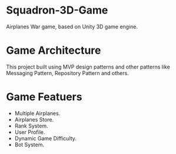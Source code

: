 # Squadron-3D-Game
Airplanes War game, based on Unity 3D game engine.

# Game Architecture
This project built using MVP design patterns and other patterns like Messaging Pattern, Repository Pattern and others.

# Game Featuers
* Multiple Airplanes.
* Airplanes Store.
* Rank System.
* User Profile.
* Dynamic Game Difficulty.
* Bot System.
